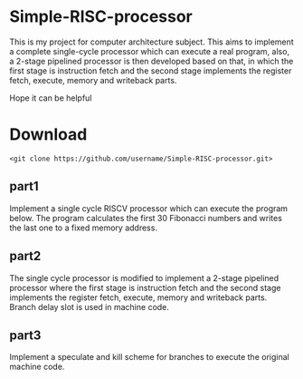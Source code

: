 # Simple-RISC-processor
This is my project for computer architecture subject. 
This aims to implement a complete single-cycle processor which can execute a real program, also, a 2-stage pipelined processor is then developed based on that, in which the first stage is instruction fetch and the second stage implements the register fetch, execute, memory and writeback parts.

Hope it can be helpful 
# Download 
`<git clone https://github.com/username/Simple-RISC-processor.git>`
## part1
Implement a single cycle RISCV processor which can execute the program below. The program calculates the first 30 Fibonacci numbers and writes the last one to a fixed memory address.
## part2
The single cycle processor is modified to implement a 2-stage pipelined processor where the first stage is instruction fetch and the second stage implements the register fetch, execute, memory and writeback parts. Branch delay slot is used in machine code. 
## part3
Implement a speculate and kill scheme for branches to execute the original machine code.
